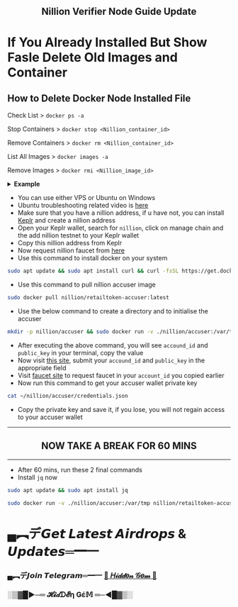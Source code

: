 <h2 align=center>Nillion Verifier Node Guide Update</h2>

# If You Already Installed But Show Fasle Delete Old Images and Container

## How to Delete Docker Node Installed File

Check List > `docker ps -a`

Stop Containers > `docker stop <Nillion_container_id>`

Remove Containers > `docker rm <Nillion_container_id>`

List All Images > `docker images -a`

Remove Images > `docker rmi <Nillion_image_id>`

<details>
  <summary><b>Example</b></summary>
  <ul>
    <code>docker stop 88f734545bc8</code>
    <br>
    <code>docker rm 88f734545bc8</code>
    <br>
    <code>docker rmi d1cc47dd3dec</code>
  </ul>
</details>


- You can use either VPS or Ubuntu on Windows
- Ubuntu troubleshooting related video is [here](https://x.com/ZunXBT/status/1827779868630876651)
- Make sure that you have a nillion address, if u have not, you can install [Keplr](https://chromewebstore.google.com/detail/keplr/dmkamcknogkgcdfhhbddcghachkejeap) and create a nillion address
- Open your Keplr wallet, search for `nillion`, click on manage chain and the add nillion testnet to your Keplr wallet
- Copy this nillion address from Keplr
- Now request nillion faucet from [here](https://faucet.testnet.nillion.com/)
- Use this command to install docker on your system
```bash
sudo apt update && sudo apt install curl && curl -fsSL https://get.docker.com -o get-docker.sh && sudo sh get-docker.sh
```
- Use this command to pull nillion accuser image
```bash
sudo docker pull nillion/retailtoken-accuser:latest
```
- Use the below command to create a directory and to initialise the accuser
```bash
mkdir -p nillion/accuser && sudo docker run -v ./nillion/accuser:/var/tmp nillion/retailtoken-accuser:latest initialise
```
- After executing the above command, you will see `accound_id` and `public_key` in your terminal, copy the value
- Now visit [this site](https://verifier.nillion.com/verifier), submit your `accound_id` and `public_key` in the appropriate field
- Visit [faucet site](https://faucet.testnet.nillion.com/) to request faucet in your `account_id` you copied earlier
- Now run this command to get your accuser wallet private key
```bash
cat ~/nillion/accuser/credentials.json
```
- Copy the private key and save it, if you lose, you will not regain access to your accuser wallet
---
<h2 align=center>NOW TAKE A BREAK FOR 60 MINS</h2>

---
- After 60 mins, run these 2 final commands
- Install `jq` now
```bash
sudo apt update && sudo apt install jq
```
```bash
sudo docker run -v ./nillion/accuser:/var/tmp nillion/retailtoken-accuser:latest accuse --rpc-endpoint "https://testnet-nillion-rpc.lavenderfive.com/" --block-start "$(curl -s https://testnet-nillion-rpc.lavenderfive.com/abci_info | jq -r '.result.response.last_block_height')"
```


# ▄︻デ𝙂𝙚𝙩 𝙇𝙖𝙩𝙚𝙨𝙩 𝘼𝙞𝙧𝙙𝙧𝙤𝙥𝙨 & 𝙐𝙥𝙙𝙖𝙩𝙚𝙨═━一

### ▄︻デ𝙅𝙤𝙞𝙣 𝙏𝙚𝙡𝙚𝙜𝙧𝙖𝙢═━一 [🎀  𝐻𝒾𝒹𝒹𝑒𝓃 𝒢𝑒𝓂  🎀](https://t.me/hiddengemnews) 

### ░▒▓█►─═  𝓗𝓲𝒹ᗪ𝓔η Ǥέ𝕄 ═─◄█▓▒░
